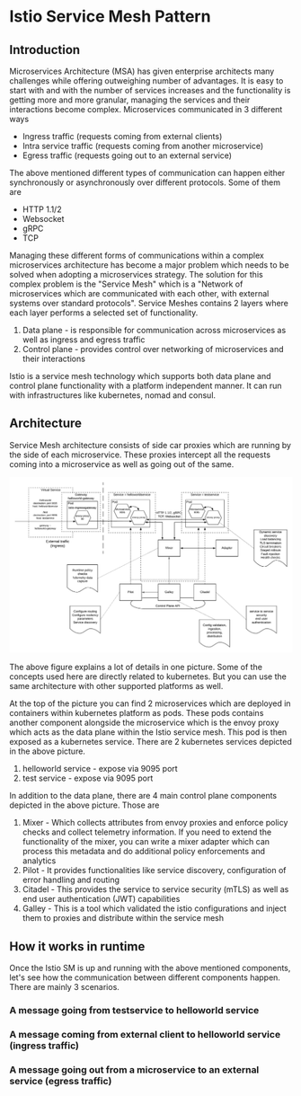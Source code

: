 # Istio Service Mesh Pattern

## Introduction
Microservices Architecture (MSA) has given enterprise architects many challenges while offering outweighing number of advantages. It is easy to start with and with the number of services increases and the functionality is getting more and more granular, managing the services and their interactions become complex. Microservices communicated in 3 different ways

- Ingress traffic (requests coming from external clients)
- Intra service traffic (requests coming from another microservice)
- Egress traffic (requests going out to an external service)

The above mentioned different types of communication can happen either synchronously or asynchronously over different protocols. Some of them are
- HTTP 1.1/2
- Websocket
- gRPC
- TCP 

Managing these different forms of communications within a complex microservices architecture has become a major problem which needs to be solved when adopting a microservices strategy. The solution for this complex problem is the "Service Mesh" which is a "Network of microservices which are communicated with each other, with external systems over standard protocols". Service Meshes contains 2 layers where each layer performs a selected set of functionality.

1) Data plane - is responsible for communication across microservices as well as ingress and egress traffic
2) Control plane - provides control over networking of microservices and their interactions

Istio is a service mesh technology which supports both data plane and control plane functionality with a platform independent manner. It can run with infrastructures like kubernetes, nomad and consul. 

## Architecture
Service Mesh architecture consists of side car proxies which are running by the side of each microservice. These proxies intercept all the requests coming into a microservice as well as going out of the same. 

![Istio Service Mesh Pattern](Istio-Service-Mesh-Pattern.png)

The above figure explains a lot of details in one picture. Some of the concepts used here are directly related to kubernetes. But you can use the same architecture with other supported platforms as well.

At the top of the picture you can find 2 microservices which are deployed in containers within kubernetes platform as pods. These pods contains another component alongside the microservice which is the envoy proxy which acts as the data plane within the Istio service mesh. This pod is then exposed as a kubernetes service. There are 2 kubernetes services depicted in the above picture.
1) helloworld service - expose via 9095 port
2) test service - expose via 9095 port

In addition to the data plane, there are 4 main control plane components depicted in the above picture. Those are
1) Mixer - Which collects attributes from envoy proxies and enforce policy checks and collect telemetry information. If you need to extend the functionality of the mixer, you can write a mixer adapter which can process this metadata and do additional policy enforcements and analytics
2) Pilot - It provides functionalities like service discovery, configuration of error handling and routing 
3) Citadel - This provides the service to service security (mTLS) as well as end user authentication (JWT) capabilities
4) Galley - This is a tool which validated the istio configurations and inject them to proxies and distribute within the service mesh

## How it works in runtime
Once the Istio SM is up and running with the above mentioned components, let's see how the communication between different components happen. There are mainly 3 scenarios.

### A message going from testservice to helloworld service

### A message coming from external client to helloworld service (ingress traffic)

### A message going out from a microservice to an external service (egress traffic)
